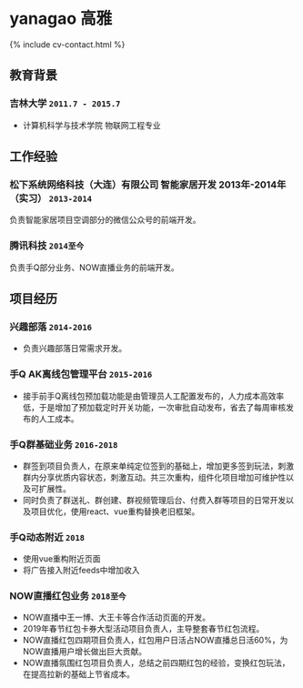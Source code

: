 # yanagao **高雅**

<!--
include contact information from the front matter
Supported arguments:
    - homepage: url, text
    - phone
    - email
-->

{% include cv-contact.html %}

## 教育背景

### **吉林大学** `2011.7 - 2015.7`


- 计算机科学与技术学院 物联网工程专业


## 工作经验

### **松下系统网络科技（大连）有限公司 智能家居开发   2013年-2014年（实习）** `2013-2014`

负责智能家居项目空调部分的微信公众号的前端开发。


### **腾讯科技** `2014至今`

负责手Q部分业务、NOW直播业务的前端开发。


## 项目经历

### **兴趣部落** `2014-2016`

- 负责兴趣部落日常需求开发。

### **手Q AK离线包管理平台** `2015-2016`

- 接手前手Q离线包预加载功能是由管理员人工配置发布的，人力成本高效率低，于是增加了预加载定时开关功能，一次审批自动发布，省去了每周审核发布的人工成本。

### **手Q群基础业务** `2016-2018`

- 群签到项目负责人，在原来单纯定位签到的基础上，增加更多签到玩法，刺激群内分享优质内容状态，刺激互动。共三次重构，组件化项目增加可维护性以及可扩展性。
- 同时负责了群送礼、群创建、群视频管理后台、付费入群等项目的日常开发以及项目优化，使用react、vue重构替换老旧框架。

### **手Q动态附近** `2018`

- 使用vue重构附近页面
- 将广告接入附近feeds中增加收入

### **NOW直播红包业务** `2018至今`

- NOW直播中王一博、大王卡等合作活动页面的开发。
- 2019年春节红包卡券大型活动项目负责人，主导整套春节红包流程。
- NOW直播红包四期项目负责人，红包用户日活占NOW直播总日活60%，为NOW直播用户增长做出巨大贡献。
- NOW直播氛围红包项目负责人，总结之前四期红包的经验，变换红包玩法，在提高拉新的基础上节省成本。